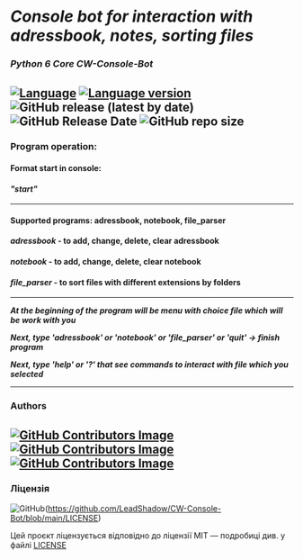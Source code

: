 # ***Console bot for interaction with adressbook, notes, sorting files***

### *Python 6 Core CW-Console-Bot*

[![Language](https://img.shields.io/badge/language-python-blue?&style=plastic)](https://www.python.org)
[![Language version](https://img.shields.io/badge/version-3.9-red?&style=plastic)](https://www.python.org/downloads/)
![GitHub release (latest by date)](https://img.shields.io/github/v/release/LeadShadow/CW-Console-Bot?color=black?&style=plastic)
![GitHub Release Date](https://img.shields.io/badge/release--date-june-orange?&style=plastic)
![GitHub repo size](https://img.shields.io/badge/repo%20size-115%20kB-pink?&style=plastic)
---
### **Program operation**:

#### **Format start in console:**
#### *"start"*

---
#### **Supported programs:** adressbook, notebook, file_parser

#### *adressbook* - to add, change, delete, clear adressbook
#### *notebook* - to add, change, delete, clear notebook
#### *file_parser* - to sort files with different extensions by folders

---
***At the beginning of the program will be menu with choice file which will be work with you***

***Next, type 'adressbook' or 'notebook' or 'file_parser' or 'quit' -> finish program***

***Next, type 'help' or '?' that see commands to interact with file which you selected*** 

---
### **Authors**
[![GitHub Contributors Image](https://contrib.rocks/image?repo=LeadShadow/CW-Console-Bot)](https://github.com/LeadShadow)
[![GitHub Contributors Image](https://contrib.rocks/image?repo=VlodyaKr/Python-6-Core-HomeWork-12)](https://github.com/VlodyaKr)
[![GitHub Contributors Image](https://contrib.rocks/image?repo=IrynaKupets/hw12)](https://github.com/IrynaKupets)
---
### Ліцензія

![GitHub](https://img.shields.io/github/license/LeadShadow/CW-Console-Bot)(https://github.com/LeadShadow/CW-Console-Bot/blob/main/LICENSE)

Цей проєкт ліцензується відповідно до ліцензії MIT — подробиці див. у файлі [LICENSE](https://github.com/LeadShadow/CW-Console-Bot/blob/main/LICENSE) 
